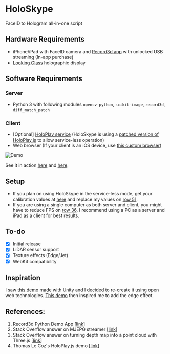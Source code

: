 # HoloSkype
FaceID to Hologram all-in-one script

## Hardware Requirements
- iPhone/iPad with FaceID camera and [Record3d app](https://record3d.app) with unlocked USB streaming (In-app purchase)
- [Looking Glass](https://lookingglassfactory.com) holographic display

## Software Requirements
### Server
- Python 3 with following modules `opencv-python`, `scikit-image`, `record3d`, `diff_match_patch`

### Client
- \[Optional\] [HoloPlay service](https://lookingglassfactory.com/software/holoplay-service) (HoloSkype is using a [patched version of HoloPlay.js](https://github.com/jankais3r/driverless-HoloPlay.js) to allow service-less operation)
- Web browser (If your client is an iOS device, use [this custom browser](https://github.com/jankais3r/iOS-LookingGlass))

![Demo](https://github.com/jankais3r/HoloSkype/blob/main/demo.gif)

See it in action [here](https://twitter.com/jankais3r/status/1314972971967143937) and [here](https://twitter.com/jankais3r/status/1323772811048005633).

## Setup
- If you plan on using HoloSkype in the service-less mode, get your calibration values at [here](https://eka.hn/calibration_test.html) and replace my values on [row 51](https://github.com/jankais3r/HoloSkype/blob/main/holoskype.py#L51).
- If you are using a single computer as both server and client, you might have to reduce FPS on [row 36](https://github.com/jankais3r/HoloSkype/blob/main/holoskype.py#L36). I recommend using a PC as a server and iPad as a client for best results.

## To-do
- [x] Initial release
- [x] LiDAR sensor support
- [x] Texture effects (Edge/Jet)
- [x] WebKit compatibility

## Inspiration
I saw [this demo](https://twitter.com/asidys230/status/1242135956456501248) made with Unity and I decided to re-create it using open web technologies.
[This demo](https://twitter.com/tks_yoshinaga/status/1323490627271630849) then inspired me to add the edge effect.

## References:
1) Record3d Python Demo App \[[link](https://github.com/marek-simonik/record3d)]
2) Stack Overflow answer on MJEPG streamer \[[link](https://stackoverflow.com/questions/42017354/python-mjpeg-server)]
3) Stack Overflow answer on turning depth map into a point cloud with Three.js \[[link](https://stackoverflow.com/questions/53082418/can-i-create-point-cloud-from-depth-and-rgb-image)]
4) Thomas Le Coz's HoloPlay.js demo \[[link](https://beginfill.com/holoplay/demo01/)]
